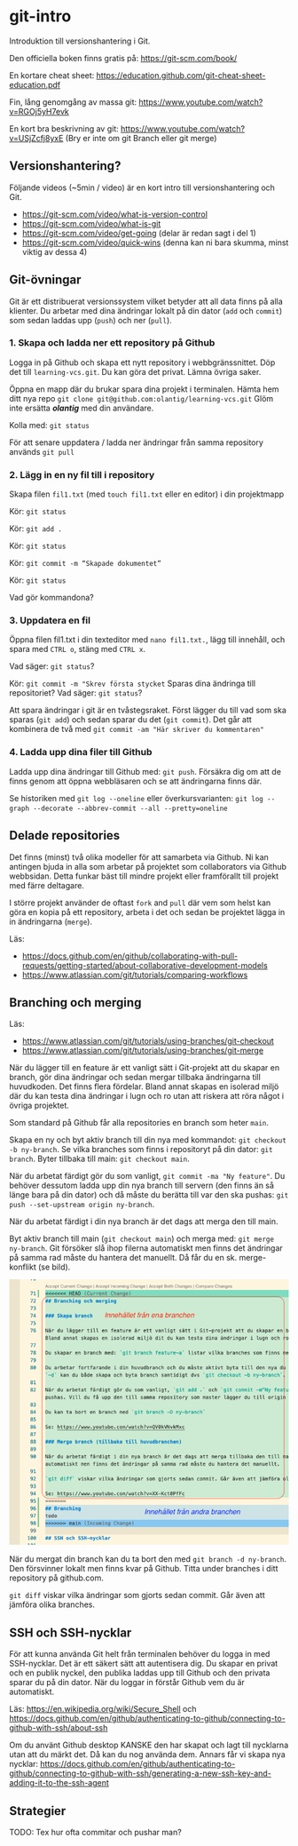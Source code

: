 
# git-intro
Introduktion till versionshantering i Git.

Den officiella boken finns gratis på: https://git-scm.com/book/

En kortare cheat sheet: https://education.github.com/git-cheat-sheet-education.pdf

Fin, lång genomgång av massa git: https://www.youtube.com/watch?v=RGOj5yH7evk

En kort bra beskrivning av git: https://www.youtube.com/watch?v=USjZcfj8yxE (Bry er inte om git Branch eller git merge)

## Versionshantering?

Följande videos (~5min / video) är en kort intro till versionshantering och Git.
* https://git-scm.com/video/what-is-version-control
* https://git-scm.com/video/what-is-git 
* https://git-scm.com/video/get-going (delar är redan sagt i del 1)
* https://git-scm.com/video/quick-wins (denna kan ni bara skumma, minst viktig av dessa 4) 

## Git-övningar

Git är ett distribuerat versionssystem vilket betyder att all data finns på alla klienter. Du arbetar med dina ändringar lokalt på din dator (`add` och `commit`) som sedan laddas upp (`push`) och ner (`pull`). 

### 1. Skapa och ladda ner ett repository på Github

Logga in på Github och skapa ett nytt repository i webbgränssnittet. Döp det till `learning-vcs.git`. Du kan göra det privat. Lämna övriga saker.

Öppna en mapp där du brukar spara dina projekt i terminalen. Hämta hem ditt nya repo `git clone git@github.com:olantig/learning-vcs.git` Glöm inte ersätta ***olantig*** med din användare.  

Kolla med: `git status`

För att senare uppdatera / ladda ner ändringar från samma repository används `git pull`

### 2. Lägg in en ny fil till i repository

Skapa filen `fil1.txt` (med `touch fil1.txt` eller en editor) i din projektmapp

Kör: `git status`

Kör: `git add .`

Kör: `git status`

Kör: `git commit -m “Skapade dokumentet”`

Kör: `git status`

Vad gör kommandona?

### 3. Uppdatera en fil

Öppna filen fil1.txt i din texteditor med `nano fil1.txt.`, lägg till innehåll, och spara med `CTRL o`, stäng med  `CTRL x`.

Vad säger: `git status`?

Kör: `git commit -m "Skrev första stycket` Sparas dina ändringa till repositoriet? Vad säger: `git status`? 

Att spara ändringar i git är en tvåstegsraket. Först lägger du till vad som ska sparas (`git add`) och sedan sparar du det (`git commit`). Det går att kombinera de två med `git commit -am "Här skriver du kommentaren"`

### 4. Ladda upp dina filer till Github

Ladda upp dina ändringar till Github med: `git push`. Försäkra dig om att de finns genom att öppna webbläsaren och se att ändringarna finns där.

Se historiken med `git log --oneline` eller överkursvarianten: `git log --graph --decorate --abbrev-commit --all --pretty=oneline`

## Delade repositories

Det finns (minst) två olika modeller för att samarbeta via Github. Ni kan antingen bjuda in alla som arbetar på projektet som collaborators via Github webbsidan. Detta funkar bäst till mindre projekt eller framförallt till projekt med färre deltagare.

I större projekt använder de oftast `fork` and `pull` där vem som helst kan göra en kopia på ett repository, arbeta i det och sedan be projektet lägga in in ändringarna (`merge`).

Läs: 
* https://docs.github.com/en/github/collaborating-with-pull-requests/getting-started/about-collaborative-development-models 
* https://www.atlassian.com/git/tutorials/comparing-workflows

## Branching och merging

Läs: 
* https://www.atlassian.com/git/tutorials/using-branches/git-checkout
* https://www.atlassian.com/git/tutorials/using-branches/git-merge 

När du lägger till en feature är ett vanligt sätt i Git-projekt att du skapar en branch, gör dina ändringar och sedan mergar tillbaka ändringarna till huvudkoden. Det finns flera fördelar. Bland annat skapas en isolerad miljö där du kan testa dina ändringar i lugn och ro utan att riskera att röra något i övriga projektet.

Som standard på Github får alla repositories en branch som heter `main`.

Skapa en ny och byt aktiv branch till din nya med kommandot: `git checkout -b ny-branch`.
Se vilka branches som finns i repositoryt på din dator: `git branch`. 
Byter tillbaka till main: `git checkout main`. 

När du arbetat färdigt gör du som vanligt, `git commit -ma "Ny feature"`. Du behöver dessutom ladda upp din nya branch till servern (den finns än så länge bara på din dator) och då måste du berätta till var den ska pushas: `git push --set-upstream origin ny-branch`.

När du arbetat färdigt i din nya branch är det dags att merga den till main. 

Byt aktiv branch till main (`git checkout main`) och merga med: `git merge ny-branch`. Git försöker slå ihop filerna automatiskt men finns det ändringar på samma rad måste du hantera det manuellt. Då får du en sk. merge-konflikt (se bild).

![Exempel på mergekonflikt](img/git-merge-exempel-konflikt.png)

När du mergat din branch kan du ta bort den med `git branch -d ny-branch`. Den försvinner lokalt men finns kvar på Github. Titta under branches i ditt repository på github.com.

`git diff` viskar vilka ändringar som gjorts sedan commit. Går även att jämföra olika branches.

## SSH och SSH-nycklar

För att kunna använda Git helt från terminalen behöver du logga in med SSH-nycklar. Det är ett säkert sätt att autentisera dig. Du skapar en privat och en publik nyckel, den publika laddas upp till Github och den privata sparar du på din dator. När du loggar in förstår Github vem du är automatiskt.

Läs: https://en.wikipedia.org/wiki/Secure_Shell och https://docs.github.com/en/github/authenticating-to-github/connecting-to-github-with-ssh/about-ssh 

Om du använt Github desktop KANSKE den har skapat och lagt till nycklarna utan att du märkt det. Då kan du nog använda dem. Annars får vi skapa nya nycklar: https://docs.github.com/en/github/authenticating-to-github/connecting-to-github-with-ssh/generating-a-new-ssh-key-and-adding-it-to-the-ssh-agent

## Strategier 

TODO: Tex hur ofta commitar och pushar man?
